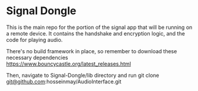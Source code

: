 Signal Dongle
=============

This is the main repo for the portion of the signal app that will be running on a remote device.
It contains the handshake and encryption logic, and the code for playing audio.

There's no build framework in place, so remember to download these necessary dependencies
https://www.bouncycastle.org/latest_releases.html

Then, navigate to Signal-Dongle/lib directory and run
git clone git@github.com:hosseinmay/AudioInterface.git